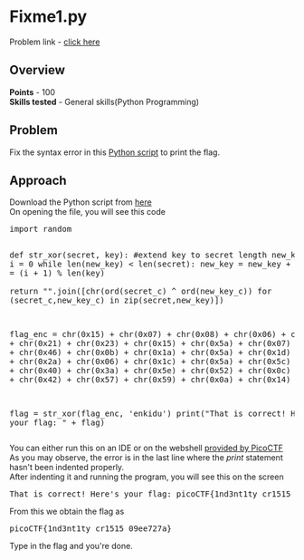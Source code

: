 <h1>Fixme1.py</h1>
Problem link - <a href="https://play.picoctf.org/practice/challenge/240">click here</a>
<h2>Overview</h2>
<b>Points</b> - 100<br>
<b>Skills tested</b> - General skills(Python Programming)
<h2>Problem</h2>
Fix the syntax error in this <a href="https://artifacts.picoctf.net/c/38/fixme1.py">Python script</a> to print the flag.
<h2>Approach</h2>
Download the Python script from <a href="https://artifacts.picoctf.net/c/38/fixme1.py">here</a><br>
On opening the file, you will see this code
<pre>import random



def str_xor(secret, key):
    #extend key to secret length
    new_key = key
    i = 0
    while len(new_key) < len(secret):
        new_key = new_key + key[i]
        i = (i + 1) % len(key)        
    return "".join([chr(ord(secret_c) ^ ord(new_key_c)) for (secret_c,new_key_c) in zip(secret,new_key)])


flag_enc = chr(0x15) + chr(0x07) + chr(0x08) + chr(0x06) + chr(0x27) + chr(0x21) + chr(0x23) + chr(0x15) + chr(0x5a) + chr(0x07) + chr(0x00) + chr(0x46) + chr(0x0b) + chr(0x1a) + chr(0x5a) + chr(0x1d) + chr(0x1d) + chr(0x2a) + chr(0x06) + chr(0x1c) + chr(0x5a) + chr(0x5c) + chr(0x55) + chr(0x40) + chr(0x3a) + chr(0x5e) + chr(0x52) + chr(0x0c) + chr(0x01) + chr(0x42) + chr(0x57) + chr(0x59) + chr(0x0a) + chr(0x14)

  
flag = str_xor(flag_enc, 'enkidu')
  print("That is correct! Here's your flag: " + flag)
</pre>
You can either run this on an IDE or on the webshell <a href="https://webshell.picoctf.org/">provided by PicoCTF</a><br>
As you may observe, the error is in the last line where the <i>print</i> statement hasn't been indented properly.<br>
After indenting it and running the program, you will see this on the screen
<pre>That is correct! Here's your flag: picoCTF{1nd3nt1ty_cr1515_09ee727a}</pre>
From this we obtain the flag as
<pre>picoCTF{1nd3nt1ty_cr1515_09ee727a}</pre>
Type in the flag and you're done.
